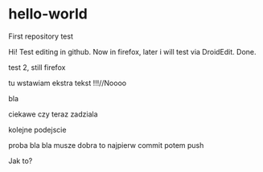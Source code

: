 # hello-world
First repository test


Hi! Test editing in github. Now in firefox, later i will test via DroidEdit.
Done.

test 2, still firefox

tu wstawiam ekstra tekst !!!//Noooo

bla

ciekawe czy teraz zadziala

kolejne podejscie

proba bla bla musze
dobra to najpierw commit potem push

Jak to?
